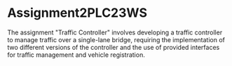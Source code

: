 # Assignment2PLC23WS
 The assignment "Traffic Controller" involves developing a traffic controller to manage traffic over a single-lane bridge, requiring the implementation of two different versions of the controller and the use of provided interfaces for traffic management and vehicle registration.
